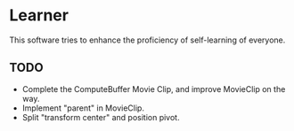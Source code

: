 # Learner
This software tries to enhance the proficiency of self-learning of everyone.

## TODO

- Complete the ComputeBuffer Movie Clip, and improve MovieClip on the way.
- Implement "parent" in MovieClip.
- Split "transform center" and position pivot.

